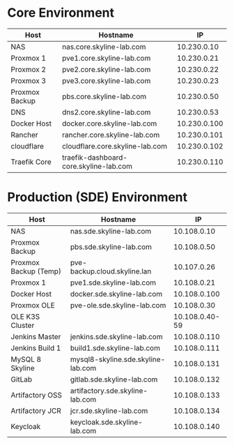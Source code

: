 Core Environment
==========================================================
|Host |Hostname |IP|
|----------|----------|----------|
|NAS |nas.core.skyline-lab.com |10.230.0.10|
|Proxmox 1 |pve1.core.skyline-lab.com |10.230.0.21|
|Proxmox 2 |pve2.core.skyline-lab.com |10.230.0.22|
|Proxmox 3 |pve3.core.skyline-lab.com |10.230.0.23|
|Proxmox Backup |pbs.core.skyline-lab.com |10.230.0.50|
|DNS |dns2.core.skyline-lab.com |10.230.0.53|
|Docker Host |docker.core.skyline-lab.com |10.230.0.100|
|Rancher |rancher.core.skyline-lab.com |10.230.0.101|
|cloudflare |cloudflare.core.skyline-lab.com |10.230.0.102|
|Traefik Core |traefik-dashboard-core.skyline-lab.com |10.230.0.110|



Production (SDE) Environment
==========================================================
|Host |Hostname |IP|
|----------|----------|----------|
|NAS |nas.sde.skyline-lab.com |10.108.0.10|
|Proxmox Backup |pbs.sde.skyline-lab.com |10.108.0.50|
|Proxmox Backup (Temp) | pve-backup.cloud.skyline.lan |10.107.0.26|
|Proxmox 1 |pve1.sde.skyline-lab.com |10.108.0.21|
|Docker Host |docker.sde.skyline-lab.com |10.108.0.100|
|Proxmox OLE |pve-ole.sde.skyline-lab.com |10.108.0.30|
|OLE K3S Cluster||10.108.0.40-59|
|Jenkins Master|jenkins.sde.skyline-lab.com |10.108.0.110|
|Jenkins Build 1 |build1.sde.skyline-lab.com |10.108.0.111|
|MySQL 8 Skyline |mysql8-skyline.sde.skyline-lab.com|10.108.0.131|
|GitLab|gitlab.sde.skyline-lab.com|10.108.0.132|
|Artifactory OSS|artifactory.sde.skyline-lab.com|10.108.0.133|
|Artifactory JCR|jcr.sde.skyline-lab.com|10.108.0.134|
|Keycloak|keycloak.sde.skyline-lab.com|10.108.0.140|


